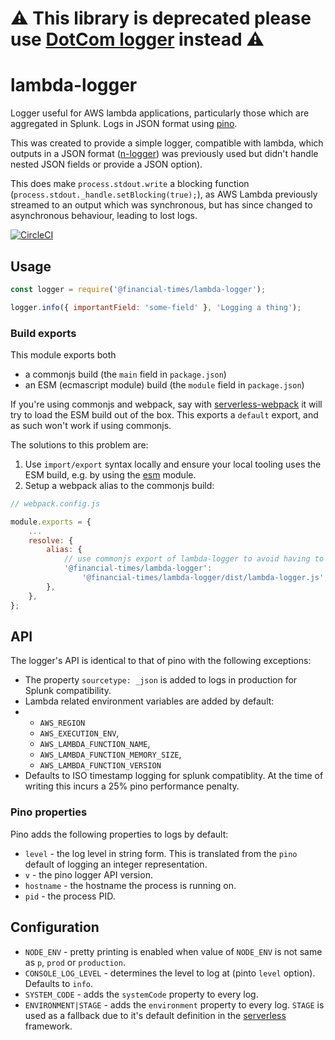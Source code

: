 # ⚠️ This library is deprecated please use [DotCom logger](https://github.com/Financial-Times/dotcom-reliability-kit) instead ⚠️

# lambda-logger

Logger useful for AWS lambda applications, particularly those which are aggregated in Splunk. Logs in JSON format using [pino](https://github.com/pinojs/pino).

This was created to provide a simple logger, compatible with lambda, which outputs in a JSON format ([n-logger](https://github.com/Financial-Times/n-logger)) was previously used but didn't handle nested JSON fields or provide a JSON option).

This does make `process.stdout.write` a blocking function (`process.stdout._handle.setBlocking(true);`), as AWS Lambda previously streamed to an output which was synchronous, but has since changed to asynchronous behaviour, leading to lost logs.

[![CircleCI](https://circleci.com/gh/Financial-Times/lambda-logger.svg?style=svg&circle-token=95d28799bf7519d6c9628cb0cdb053f08ff9ff30)](https://circleci.com/gh/Financial-Times/lambda-logger)

## Usage

```js
const logger = require('@financial-times/lambda-logger');

logger.info({ importantField: 'some-field' }, 'Logging a thing');
```

### Build exports

This module exports both

-   a commonjs build (the `main` field in `package.json`)
-   an ESM (ecmascript module) build (the `module` field in `package.json`)

If you're using commonjs and webpack, say with [serverless-webpack](https://github.com/serverless-heaven/serverless-webpack) it will try to load the ESM build out of the box. This exports a `default` export, and as such won't work if using commonjs.

The solutions to this problem are:

1. Use `import/export` syntax locally and ensure your local tooling uses the ESM build, e.g. by using the [esm](https://www.npmjs.com/package/esm) module.
2. Setup a webpack alias to the commonjs build:

```js
// webpack.config.js

module.exports = {
    ...
	resolve: {
		alias: {
			// use commonjs export of lambda-logger to avoid having to use import/export syntax locally
			'@financial-times/lambda-logger':
				'@financial-times/lambda-logger/dist/lambda-logger.js',
		},
	},
};
```

## API

The logger's API is identical to that of pino with the following exceptions:

-   The property `sourcetype: _json` is added to logs in production for Splunk compatibility.
-   Lambda related environment variables are added by default:
-   -   `AWS_REGION`
    -   `AWS_EXECUTION_ENV`,
    -   `AWS_LAMBDA_FUNCTION_NAME`,
    -   `AWS_LAMBDA_FUNCTION_MEMORY_SIZE`,
    -   `AWS_LAMBDA_FUNCTION_VERSION`
-   Defaults to ISO timestamp logging for splunk compatiblity. At the time of writing this incurs a 25% pino performance penalty.

### Pino properties

Pino adds the following properties to logs by default:

-   `level` - the log level in string form. This is translated from the `pino` default of logging an integer representation.
-   `v` - the pino logger API version.
-   `hostname` - the hostname the process is running on.
-   `pid` - the process PID.

## Configuration

-   `NODE_ENV` - pretty printing is enabled when value of `NODE_ENV` is not same as `p`, `prod` or `production`.
-   `CONSOLE_LOG_LEVEL` - determines the level to log at (pinto `level` option). Defaults to `info`.
-   `SYSTEM_CODE` - adds the `systemCode` property to every log.
-   `ENVIRONMENT|STAGE` - adds the `environment` property to every log. `STAGE` is used as a fallback due to it's default definition in the [serverless](https://serverless.com) framework.
